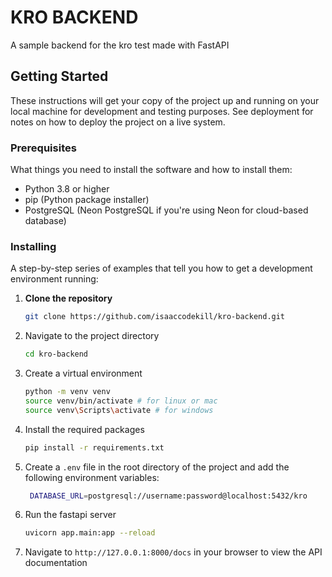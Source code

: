 # KRO BACKEND

A sample backend for the kro test made with FastAPI

## Getting Started

These instructions will get your copy of the project up and running on your local machine for development and testing purposes. See deployment for notes on how to deploy the project on a live system.

### Prerequisites

What things you need to install the software and how to install them:

- Python 3.8 or higher
- pip (Python package installer)
- PostgreSQL (Neon PostgreSQL if you're using Neon for cloud-based database)

### Installing

A step-by-step series of examples that tell you how to get a development environment running:

1. **Clone the repository**

   ```sh
   git clone https://github.com/isaaccodekill/kro-backend.git
   ```

2. Navigate to the project directory

   ```sh
   cd kro-backend
   ```

3. Create a virtual environment

   ```sh
   python -m venv venv
   source venv/bin/activate # for linux or mac
   source venv\Scripts\activate # for windows  
   ```   

4. Install the required packages

   ```sh
   pip install -r requirements.txt
   ```
   
5. Create a `.env` file in the root directory of the project and add the following environment variables:

   ```sh
    DATABASE_URL=postgresql://username:password@localhost:5432/kro
    ```

6. Run the fastapi server

   ```sh
   uvicorn app.main:app --reload
   ```   

7. Navigate to `http://127.0.0.1:8000/docs` in your browser to view the API documentation